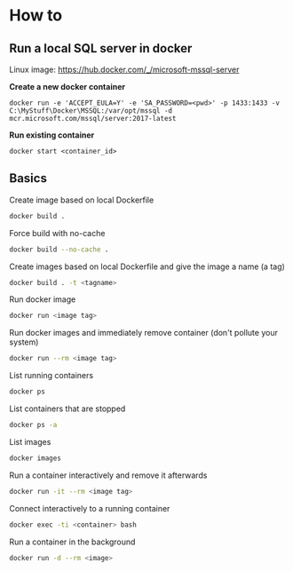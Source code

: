 # How to
## Run a local SQL server in docker

Linux image: https://hub.docker.com/_/microsoft-mssql-server

**Create a new docker container**

```docker run -e 'ACCEPT_EULA=Y' -e 'SA_PASSWORD=<pwd>' -p 1433:1433 -v C:\MyStuff\Docker\MSSQL:/var/opt/mssql -d mcr.microsoft.com/mssql/server:2017-latest```

**Run existing container**

```docker start <container_id>```

## Basics

Create image based on local Dockerfile

``` bash
docker build .
```

Force build with no-cache

``` bash
docker build --no-cache .
```

Create images based on local Dockerfile and give the image a name (a tag)

``` bash
docker build . -t <tagname>
```

Run docker image

``` bash
docker run <image tag>
```

Run docker images and immediately remove container (don't pollute your system)

``` bash
docker run --rm <image tag>
```

List running containers

``` bash
docker ps
```

List containers that are stopped

``` bash
docker ps -a
```

List images

``` bash
docker images
```

Run a container interactively and remove it afterwards

``` bash
docker run -it --rm <image tag>
```

Connect interactively to a running container

``` bash
docker exec -ti <container> bash
```

Run a container in the background

``` bash
docker run -d --rm <image>
```
